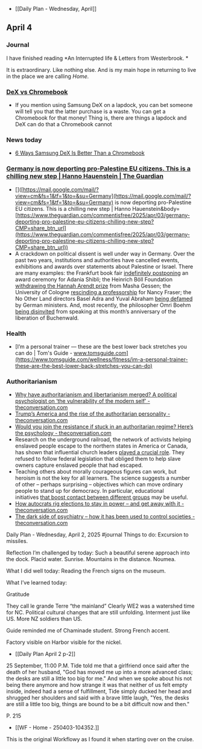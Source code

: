 - [[Daily Plan - Wednesday, April]]

## April 4

### Journal

I have finished reading *An Interrupted life & Letters from Westerbrook. *

It is extraordinary. Like nothing else. And is my main hope in returning to live in the place we are calling *Home.*

### [DeX vs Chromebook](https://www.howtogeek.com/ways-samsung-dex-better-than-chromebook/#:~:text=If%20you%20mention%20using%20Samsung%20DeX%20on%20a%20lapdock%2C%20you%20can%20bet%20someone%20will%20tell%20you%20that%20the%20latter%20purchase%20is%20a%20waste.%20You%20can%20get%20a%20Chromebook%20for%20that%20money!%20Thing%20is%2C%20there%20are%20things%20a%20lapdock%20and%20DeX%20can%20do%20that%20a%20Chromebook%20cannot)
- If you mention using Samsung DeX on a lapdock, you can bet someone will tell you that the latter purchase is a waste. You can get a Chromebook for that money! Thing is, there are things a lapdock and DeX can do that a Chromebook cannot

### News today
- [6 Ways Samsung DeX Is Better Than a Chromebook](https://www.howtogeek.com/ways-samsung-dex-better-than-chromebook/)

### [Germany is now deporting pro-Palestine EU citizens. This is a chilling new step | Hanno Hauenstein | The Guardian](https://www.theguardian.com/commentisfree/2025/apr/03/germany-deporting-pro-palestine-eu-citizens-chilling-new-step)
- []([https://mail.google.com/mail/?view=cm&fs=1&tf=1&to=&su=Germany](https://mail.google.com/mail/?view=cm&fs=1&tf=1&to=&su=Germany) is now deporting pro-Palestine EU citizens. This is a chilling new step | Hanno Hauenstein&body=[https://www.theguardian.com/commentisfree/2025/apr/03/germany-deporting-pro-palestine-eu-citizens-chilling-new-step?CMP=share_btn_url](https://www.theguardian.com/commentisfree/2025/apr/03/germany-deporting-pro-palestine-eu-citizens-chilling-new-step?CMP=share_btn_url))
- A crackdown on political dissent is well under way in Germany. Over the past two years, institutions and authorities have cancelled events, exhibitions and awards over statements about Palestine or Israel. There are many examples: the Frankfurt book fair [indefinitely postponing]([https://www.theguardian.com/books/2023/nov/09/palestinian-author-adania-shibli-frankfurt-book-fair](https://www.theguardian.com/books/2023/nov/09/palestinian-author-adania-shibli-frankfurt-book-fair)) an award ceremony for Adania Shibli; the Heinrich Böll Foundation [withdrawing the Hannah Arendt prize]([https://www.theguardian.com/world/2023/dec/14/award-ceremony-suspended-after-writer-masha-gessen-compares-gaza-to-nazi-era-jewish-ghettos](https://www.theguardian.com/world/2023/dec/14/award-ceremony-suspended-after-writer-masha-gessen-compares-gaza-to-nazi-era-jewish-ghettos)) from Masha Gessen; the University of Cologne [rescinding a professorship]([https://www.theguardian.com/education/2024/apr/10/nancy-fraser-cologne-university-germany-job-offer-palestine](https://www.theguardian.com/education/2024/apr/10/nancy-fraser-cologne-university-germany-job-offer-palestine)) for Nancy Fraser; the No Other Land directors Basel Adra and Yuval Abraham [being defamed]([https://www.theguardian.com/film/2024/feb/27/israeli-director-receives-death-threats-after-officials-call-berlinale-antisemitic](https://www.theguardian.com/film/2024/feb/27/israeli-director-receives-death-threats-after-officials-call-berlinale-antisemitic)) by German ministers. And, most recently, the philosopher Omri Boehm [being disinvited]([https://www.spiegel.de/kultur/philosoph-omri-boehm-darf-bei-buchenwald-gedenkfeier-nicht-sprechen-a-b764ce35-cfee-488c-a7b2-e478d23c3f21](https://www.spiegel.de/kultur/philosoph-omri-boehm-darf-bei-buchenwald-gedenkfeier-nicht-sprechen-a-b764ce35-cfee-488c-a7b2-e478d23c3f21)) from speaking at this month’s anniversary of the liberation of Buchenwald.

### Health
- [I’m a personal trainer — these are the best lower back stretches you can do | Tom's Guide - www.tomsguide.com](https://www.tomsguide.com/wellness/fitness/im-a-personal-trainer-these-are-the-best-lower-back-stretches-you-can-do)

### Authoritarianism
- [Why have authoritarianism and libertarianism merged? A political psychologist on ‘the vulnerability of the modern self’ - theconversation.com](https://theconversation.com/why-have-authoritarianism-and-libertarianism-merged-a-political-psychologist-on-the-vulnerability-of-the-modern-self-218949)
- [Trump’s America and the rise of the authoritarian personality - theconversation.com](https://theconversation.com/trumps-america-and-the-rise-of-the-authoritarian-personality-72770)
- [Would you join the resistance if stuck in an authoritarian regime? Here’s the psychology - theconversation.com](https://theconversation.com/would-you-join-the-resistance-if-stuck-in-an-authoritarian-regime-heres-the-psychology-252533)
- Research on the underground railroad, the network of activists helping enslaved people escape to the northern states in America or Canada, has shown that influential church leaders [played a crucial role](https://www.amazon.com/Bound-Canaan-Underground-Railroad-America/dp/0060524308). They refused to follow federal legislation that obliged them to help slave owners capture enslaved people that had escaped.
- Teaching others about morally courageous figures can work, but heroism is not the key for all learners. The science suggests a number of other – perhaps surprising – objectives which can move ordinary people to stand up for democracy. In particular, educational initiatives [that boost contact between different groups](https://psycnet.apa.org/record/2013-35832-004) may be useful.
- [How autocrats rig elections to stay in power – and get away with it - theconversation.com](https://theconversation.com/how-autocrats-rig-elections-to-stay-in-power-and-get-away-with-it-95337)
- [The dark side of psychiatry – how it has been used to control societies - theconversation.com](https://theconversation.com/the-dark-side-of-psychiatry-how-it-has-been-used-to-control-societies-248493)



Daily Plan - Wednesday, April 2, 2025
#journal
Things to do:
Excursion to missiles. 


Reflection
I’m challenged by today:
Such a beautiful serene approach into the dock. Placid water. Sunrise. Mountains in the distance. Noumea. 

What I did well today:
Reading the French signs on the museum. 

What I’ve learned today:


Gratitude

They call le grande Terre “the mainland”
Clearly WE2 was a watershed time for NC. Political cultural changes that are still unfolding. Interment just like US. More NZ soldiers than US. 

Guide reminded me of Chaminade student. Strong French accent. 

Factory visible on Harbor visible for the nickel. 

- [[Daily Plan April 2 p-2]]

25 September, 11:00 P.M. Tide told me that a girlfriend once said after the death of her husband, "God has moved me up into a more advanced class; the desks are still a little too big for me." And when we spoke about his not being there anymore and how strange it was that neither of us felt empty inside, indeed had a sense of fulfillment, Tide simply ducked her head and shrugged her shoulders and said with a brave little laugh, "Yes, the desks are still a little too big, things are bound to be a bit difficult now and then."

P. 215

- [[WF - Home - 250403-104352.]]

This is the original Workflowy as I found it when starting over on the cruise.